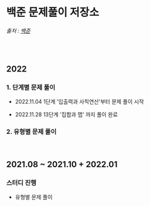 # 백준 문제풀이 저장소   
###### 출처 : [백준](https://www.acmicpc.net/)    

<br>    

## 2022   

### 1. 단계별 문제 풀이      
- 2022.11.04 1단계 '입출력과 사칙연산'부터 문제 풀이 시작       

- 2022.11.28 13단계 '집합과 맵' 까지 풀이 완료      

### 2. 유형별 문제 풀이    
       

<br>    

## 2021.08 ~ 2021.10 + 2022.01   

### 스터디 진행   
- 유형별 문제 풀이  
